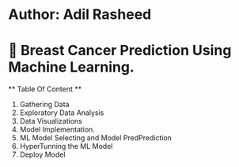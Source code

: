 # Author: Adil Rasheed
# 🦀 Breast Cancer Prediction Using Machine Learning.
** Table Of Content **
1. Gathering Data
2. Exploratory Data Analysis
3. Data Visualizations
4. Model Implementation.
5. ML Model Selecting and Model PredPrediction
6. HyperTunning the ML Model
7. Deploy Model
